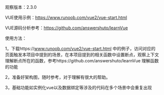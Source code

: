 观察版本：2.3.0

VUE使用示例：https://www.runoob.com/vue2/vue-start.html

VUE源码分析参考：https://github.com/answershuto/learnVue

使用方法：

1，下载https://www.runoob.com/vue2/vue-start.html 中的例子，访问对应的页面触发本项目中提到的场景，在本项目提到的相关函数中设置断点，观察上下文理解断点所在的函数，参考https://github.com/answershuto/learnVue 理解函数的功能

2，准备好架构图，随时参考，对于理解有很大的帮助。

3，基础功能如实例化vue以及数据绑定等涉及的代码在多个场景中会重复出现
